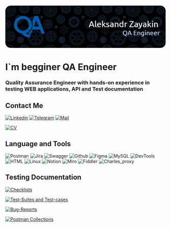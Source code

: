 [![Header](https://github.com/alt015/alt015/blob/main/assets/header.png)](https://disk.yandex.ru/d/gYQ2Zwtla9U7yA)

# I`m begginer QA Engineer

### Quality Assurance Engineer with hands-on experience in testing WEB applications, API and Test documentation

## Contact Me

[![Linkedin](https://img.shields.io/badge/Linkedin-0073B1?style=for-the-badge&logo=Linkedin&logoColor=FFFFFF)](https://www.linkedin.com/in/alt015/)
[![Telegram](https://img.shields.io/badge/Telegram-32AADF?style=for-the-badge&logo=telegram&logoColor=FFFFFF)](https://t.me/alt015)
[![Mail](https://img.shields.io/badge/Mail-E91416?style=for-the-badge&logo=gmail&logoColor=FFFFFF)](mailto:alter015@ymail.com)

[![CV](https://img.shields.io/badge/My&nbsp;CV&nbsp;PDF-A23260?style=for-the-badge&logo=&logoColor=FFD02F)](https://disk.yandex.ru/d/gYQ2Zwtla9U7yA)


## Language and Tools
![Postman](https://img.shields.io/badge/Postman-090909?style=for-the-badge&logo=postman)
![Jira](https://img.shields.io/badge/Jira-090909?style=for-the-badge&logo=jira&logoColor=2580F7)
![Swagger](https://img.shields.io/badge/Swagger-090909?style=for-the-badge&logo=swagger&logoColor=479E2A)
![Github](https://img.shields.io/badge/Github-090909?style=for-the-badge&logo=github&logoColor=FFFFFF)
![Figma](https://img.shields.io/badge/Figma-090909?style=for-the-badge&logo=figma&logoColor=EA4C1D)
![MySQL](https://img.shields.io/badge/MySQL-090909?style=for-the-badge&logo=mySQL&logoColor=FFFFFF)
![DevTools](https://img.shields.io/badge/DevTools-090909?style=for-the-badge&logo=google&logoColor=4285F4)
![HTML](https://img.shields.io/badge/HTML|CSS-090909?style=for-the-badge&logo=html5&logoColor=FFD02F)
![Linux](https://img.shields.io/badge/Linux-090909?style=for-the-badge&logo=Linux&logoColor=F7C500)
![Notion](https://img.shields.io/badge/Notion-090909?style=for-the-badge&logo=notion&logoColor=FFFFFF)
![Miro](https://img.shields.io/badge/Miro-090909?style=for-the-badge&logo=miro&logoColor=FFD02F)
![Fiddler](https://img.shields.io/badge/Fiddler-090909?style=for-the-badge&logo=fiddler&logoColor=FFFFFF)
![Charles_proxy](https://img.shields.io/badge/charles&nbsp;proxy-090909?style=for-the-badge&logo=proxy&logoColor=FFFFFF)

## Testing Documentation

[![Checklists](https://img.shields.io/badge/Checklists-090909?style=for-the-badge&logo=github&logoColor=FFFFFF)](https://github.com/alt015/checklists)

[![Test-Suites and Test-cases](https://img.shields.io/badge/Test&ndash;Suites&nbsp;and&nbsp;Test&ndash;cases-090909?style=for-the-badge&logo=github&logoColor=FFFFFF)](https://github.com/alt015/test_cases)

[![Bug-Reports](https://img.shields.io/badge/Bug&ndash;Reports-090909?style=for-the-badge&logo=github&logoColor=FFFFFF)](https://github.com/alt015/bug_reports)

[![Postman Collections](https://img.shields.io/badge/Postman&nbsp;Collections-090909?style=for-the-badge&logo=postman&logoColor=FFFFFF)](https://github.com/alt015/postman)